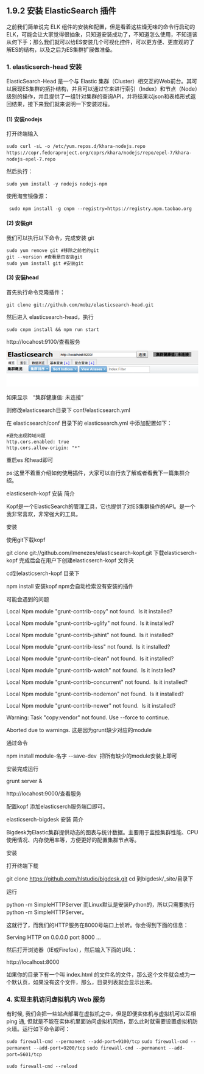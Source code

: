 ## 1.9.2 安装 ElasticSearch 插件

之前我们简单说完 ELK 组件的安装和配置，但是看着这枯燥无味的命令行启动的ELK，可能会让大家觉得很抽象，只知道安装成功了，不知道怎么使用，不知道该从何下手；那么我们就可以给ES安装几个可视化控件，可以更方便、更直观的了解ES的结构，以及之后为ES集群扩展做准备。

### 1. elasticserch-head 安装
ElasticSearch-Head 是一个与 Elastic 集群（Cluster）相交互的Web前台。其可以展现ES集群的拓扑结构，并且可以通过它来进行索引（Index）和节点（Node）级别的操作，并且提供了一组针对集群的查询API，并将结果以json和表格形式返回结果，接下来我们就来说明一下安装过程。

#### (1) 安装nodejs
打开终端输入

`sudo curl -sL -o /etc/yum.repos.d/khara-nodejs.repo https://copr.fedoraproject.org/coprs/khara/nodejs/repo/epel-7/khara-nodejs-epel-7.repo`

然后执行：

`sudo yum install -y nodejs nodejs-npm`

使用淘宝镜像源：

` sudo npm install -g cnpm --registry=https://registry.npm.taobao.org`

#### (2) 安装git
我们可以执行以下命令，完成安装 git
```
sudo yum remove git #移除之前老的git
git --version #查看是否安装git
sudo yum install git #安装git
```
#### (3) 安装head
首先执行命令克隆插件：

`git clone git://github.com/mobz/elasticsearch-head.git`

然后进入 elasticsearch-head，执行

`sudo cnpm install && npm run start`

http://locahost:9100/查看服务

![](/assets/jiqunweilianjie.png)

如果显示　“集群健康值: 未连接”

则修改elasticsearch目录下 conf/elasticsearch.yml

在 elasticsearch/conf 目录下的 elasticsearch.yml 中添加配置如下：

```
#避免出现跨域问题
http.cors.enabled: true
http.cors.allow-origin: "*"
```

重启es 和head即可

ps:这里不着重介绍如何使用插件，大家可以自行去了解或者看我下一篇集群介绍。

elasticserch-kopf 安装
简介

Kopf是一个ElasticSearch的管理工具，它也提供了对ES集群操作的API。是一个我非常喜欢，非常强大的工具。


安装

使用git下载kopf

git clone git://github.com/lmenezes/elasticsearch-kopf.git
下载elasticserch-kopf 完成后会在用户下创建elasticserch-kopf 文件夹

cd到elasticserch-kopf 目录下

npm install 安装kopf npm会自动检索没有安装的插件

可能会遇到的问题

Local Npm module "grunt-contrib-copy" not found.  Is it installed?

Local Npm module "grunt-contrib-uglify" not found.  Is it installed?

Local Npm module "grunt-contrib-jshint" not found.  Is it installed?

Local Npm module "grunt-contrib-less" not found.  Is it installed?

Local Npm module "grunt-contrib-clean" not found.  Is it installed?

Local Npm module "grunt-contrib-watch" not found.  Is it installed?

Local Npm module "grunt-contrib-concurrent" not found.  Is it installed?

Local Npm module "grunt-contrib-nodemon" not found.  Is it installed?

Local Npm module "grunt-contrib-newer" not found.  Is it installed?

Warning: Task "copy:vendor" not found. Use --force to continue.

Aborted due to warnings.
这是因为grunt缺少对应的module

通过命令

npm install module-名字 --save-dev 
把所有缺少的module安装上即可

安装完成运行

grunt server &

http://locahost:9000/查看服务


配置kopf 添加elasticserch服务端口即可。

elasticserch-bigdesk 安装
简介

Bigdesk为Elastic集群提供动态的图表与统计数据。主要用于监控集群性能、CPU使用情况、内存使用率等，方便更好的配置集群节点等。


安装

打开终端下载

git clone https://github.com/hlstudio/bigdesk.git
cd 到bigdesk/_site/目录下

运行

python -m SimpleHTTPServer
而Linux默认是安装Python的，所以只需要执行python -m SimpleHTTPServer。

这就行了，而我们的HTTP服务在8000号端口上侦听。你会得到下面的信息：

Serving HTTP on 0.0.0.0 port 8000 …

然后打开浏览器（IE或Firefox），然后输入下面的URL：

http://localhost:8000

如果你的目录下有一个叫 index.html 的文件名的文件，那么这个文件就会成为一个默认页，如果没有这个文件，那么，目录列表就会显示出来。

### 4. 实现主机访问虚拟机内 Web 服务

有时候, 我们会把一些站点部署在虚拟机之中，但是即便实体机与虚拟机可以互相 ping 通, 但就是不能在实体机里面访问虚拟机网络，那么此时就需要设置虚拟机防火墙。运行如下命令即可：

`sudo firewall-cmd --permanent --add-port=9100/tcp`
`sudo firewall-cmd --permanent --add-port=9200/tcp`
`sudo firewall-cmd --permanent --add-port=5601/tcp`

`sudo firewall-cmd --reload`
